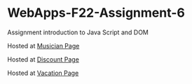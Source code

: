 # WebApps-F22-Assignment-6
Assignment introduction to Java Script and DOM

Hosted at [Musician Page](https://44-563-web-apps-f22.github.io/44563-webapps-assignment-6-chnagaakhil/musician.html)

Hosted at [Discount Page](https://44-563-web-apps-f22.github.io/44563-webapps-assignment-6-chnagaakhil/discount.html)

Hosted at [Vacation Page](https://44-563-web-apps-f22.github.io/44563-webapps-assignment-6-chnagaakhil/vacation.html)